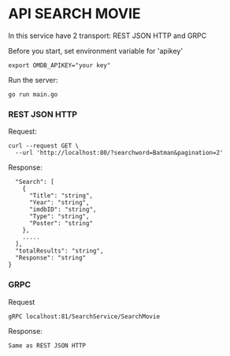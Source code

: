 # API SEARCH MOVIE

In this service have 2 transport: REST JSON HTTP and GRPC

Before you start, set environment variable for 'apikey'
```
export OMDB_APIKEY="your key"
```

Run the server:
```
go run main.go
```

### REST JSON HTTP

Request:
```
curl --request GET \
  --url 'http://localhost:80/?searchword=Batman&pagination=2'
```

Response:
```{
  "Search": [
    {
      "Title": "string",
      "Year": "string",
      "imdbID": "string",
      "Type": "string",
      "Poster": "string"
    },
    .....
  ],
  "totalResults": "string",
  "Response": "string"
}
```

### GRPC

Request
```
gRPC localhost:81/SearchService/SearchMovie
```

Response:
```
Same as REST JSON HTTP
```
